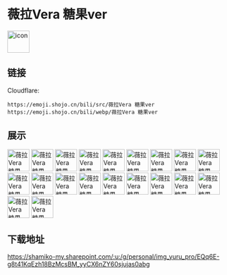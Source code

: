 # 薇拉Vera 糖果ver
<img src="https://emoji.shojo.cn/bili/src/薇拉Vera 糖果ver/icon.png" width="50" height="50" alt="icon">

## 链接
Cloudflare:
```
https://emoji.shojo.cn/bili/src/薇拉Vera 糖果ver
https://emoji.shojo.cn/bili/webp/薇拉Vera 糖果ver
```
## 展示
<img src="https://emoji.shojo.cn/bili/src/薇拉Vera 糖果ver/薇拉Vera 糖果ver-VMEN.png" width="50" height="50" alt="薇拉Vera 糖果ver-VMEN">
<img src="https://emoji.shojo.cn/bili/src/薇拉Vera 糖果ver/薇拉Vera 糖果ver-不愧是我.png" width="50" height="50" alt="薇拉Vera 糖果ver-不愧是我">
<img src="https://emoji.shojo.cn/bili/src/薇拉Vera 糖果ver/薇拉Vera 糖果ver-就这.png" width="50" height="50" alt="薇拉Vera 糖果ver-就这">
<img src="https://emoji.shojo.cn/bili/src/薇拉Vera 糖果ver/薇拉Vera 糖果ver-探头.png" width="50" height="50" alt="薇拉Vera 糖果ver-探头">
<img src="https://emoji.shojo.cn/bili/src/薇拉Vera 糖果ver/薇拉Vera 糖果ver-摸鱼.png" width="50" height="50" alt="薇拉Vera 糖果ver-摸鱼">
<img src="https://emoji.shojo.cn/bili/src/薇拉Vera 糖果ver/薇拉Vera 糖果ver-报警.png" width="50" height="50" alt="薇拉Vera 糖果ver-报警">
<img src="https://emoji.shojo.cn/bili/src/薇拉Vera 糖果ver/薇拉Vera 糖果ver-呃.png" width="50" height="50" alt="薇拉Vera 糖果ver-呃">
<img src="https://emoji.shojo.cn/bili/src/薇拉Vera 糖果ver/薇拉Vera 糖果ver-拿捏了.png" width="50" height="50" alt="薇拉Vera 糖果ver-拿捏了">
<img src="https://emoji.shojo.cn/bili/src/薇拉Vera 糖果ver/薇拉Vera 糖果ver-爱你.png" width="50" height="50" alt="薇拉Vera 糖果ver-爱你">
<img src="https://emoji.shojo.cn/bili/src/薇拉Vera 糖果ver/薇拉Vera 糖果ver-吃瓜.png" width="50" height="50" alt="薇拉Vera 糖果ver-吃瓜">
<img src="https://emoji.shojo.cn/bili/src/薇拉Vera 糖果ver/薇拉Vera 糖果ver-打call.png" width="50" height="50" alt="薇拉Vera 糖果ver-打call">
<img src="https://emoji.shojo.cn/bili/src/薇拉Vera 糖果ver/薇拉Vera 糖果ver-心碎.png" width="50" height="50" alt="薇拉Vera 糖果ver-心碎">
<img src="https://emoji.shojo.cn/bili/src/薇拉Vera 糖果ver/薇拉Vera 糖果ver-干杯.png" width="50" height="50" alt="薇拉Vera 糖果ver-干杯">
<img src="https://emoji.shojo.cn/bili/src/薇拉Vera 糖果ver/薇拉Vera 糖果ver-生气.png" width="50" height="50" alt="薇拉Vera 糖果ver-生气">
<img src="https://emoji.shojo.cn/bili/src/薇拉Vera 糖果ver/薇拉Vera 糖果ver-haha.png" width="50" height="50" alt="薇拉Vera 糖果ver-haha">
<img src="https://emoji.shojo.cn/bili/src/薇拉Vera 糖果ver/薇拉Vera 糖果ver-打咩.png" width="50" height="50" alt="薇拉Vera 糖果ver-打咩">
<img src="https://emoji.shojo.cn/bili/src/薇拉Vera 糖果ver/薇拉Vera 糖果ver-无语.png" width="50" height="50" alt="薇拉Vera 糖果ver-无语">
<img src="https://emoji.shojo.cn/bili/src/薇拉Vera 糖果ver/薇拉Vera 糖果ver-又哭又闹.png" width="50" height="50" alt="薇拉Vera 糖果ver-又哭又闹">
<img src="https://emoji.shojo.cn/bili/src/薇拉Vera 糖果ver/薇拉Vera 糖果ver-开车.png" width="50" height="50" alt="薇拉Vera 糖果ver-开车">
<img src="https://emoji.shojo.cn/bili/src/薇拉Vera 糖果ver/薇拉Vera 糖果ver-在么在么.png" width="50" height="50" alt="薇拉Vera 糖果ver-在么在么">

## 下载地址

https://shamiko-my.sharepoint.com/:u:/g/personal/img_yuru_pro/EQq6E-g8t41KqEzh18BzMcsBM_yyCX6nZY60sjujas0abg
